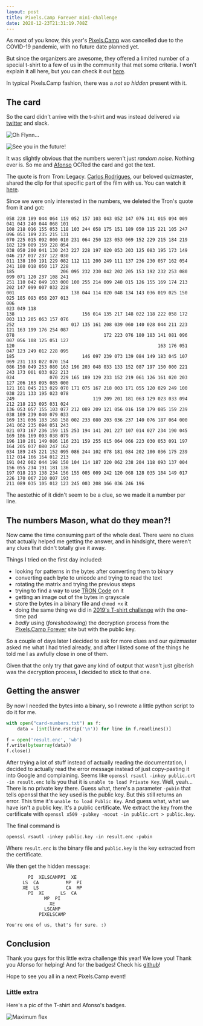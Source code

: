 ```yaml
---
layout: post
title: Pixels.Camp Forever mini-challenge
date: 2020-12-23T21:31:19.708Z
---
```

As most of you know, this year's [Pixels.Camp](https://pixels.camp) was cancelled due to the COVID-19 pandemic, with no future date planned yet.

But since the organizers are awesome, they offered a limited number of a special t-shirt to a few of us in the community that met some criteria. I won't explain it all here, but you can check it out [here](https://github.com/PixelsCamp/pixelscamp-forever).

In typical Pixels.Camp fashion, there was a *not so hidden* present with it.

## The card

So the card didn't arrive with the t-shirt and was instead delivered via [twitter](https://twitter.com/pixelscamp/status/1340724144778801152) and slack.

![Oh Flynn...](/images/uploads/a6_1.png "A6_1")

![See you in the future!](/images/uploads/a6_2.png "A6_2")

It was slightly obvious that the numbers weren't just *random noise*. Nothing ever is.
So me and [Afonso](https://twitter.com/Af0nsus) OCRed the card and got the text.

The quote is from Tron: Legacy. [Carlos Rodrigues](https://twitter.com/carlosefr), our beloved quizmaster, shared the clip for that specific part of the film with us. You can watch it [here](https://www.youtube.com/watch?v=pDHBqK8gc_E).

Since we were only interested in the numbers, we deleted the Tron's quote from it and got:

```
058 228 189 044 064 119 052 157 103 043 052 147 076 141 015 094 009 041 043 240 044 068 101
108 218 016 155 053 118 103 244 058 175 151 189 050 115 221 105 247 096 051 189 235 215 131
070 225 015 092 000 010 231 064 250 123 053 069 152 229 215 184 219 182 129 089 159 228 054
038 050 200 041 130 243 227 228 197 020 053 203 125 083 195 173 149 046 217 017 237 122 030
011 138 100 191 229 082 112 111 200 249 111 137 236 230 057 162 054 241 180 018 050 117 228
185                 206 095 232 230 042 202 205 153 192 232 253 080 099 071 120 237 108 241
251 110 042 049 103 000 100 255 214 009 248 015 126 155 169 174 213 202 147 099 007 032 228
001                     138 044 114 020 048 134 143 036 019 025 150 025 185 093 058 207 013
006                                                                             023 049 118
138                         156 014 135 217 148 022 118 222 058 172 003 113 205 063 157 076
252                     017 135 161 208 039 060 140 028 044 211 223 121 163 199 176 254 087
078                                 172 223 076 180 183 141 081 096 007 056 108 125 051 127
120                                                     163 176 051 047 123 249 012 228 095
185                         146 097 239 073 139 084 149 183 045 107 069 231 133 022 070 154
086 150 049 253 080 163 196 203 048 033 133 152 087 197 150 000 221 243 173 001 033 022 213
024             070 229 165 189 129 233 152 219 061 126 161 020 203 127 206 163 095 085 000
121 161 045 213 029 070 171 075 167 218 003 171 055 120 029 249 100 038 221 133 195 023 078
249                             119 209 201 181 063 129 023 033 094 212 218 213 095 031 024
136 053 057 155 103 077 212 089 209 121 056 016 150 179 085 159 239 038 109 239 040 079 033
169 131 036 183 168 158 002 233 080 203 036 237 140 076 187 064 000 241 062 235 094 051 243
021 073 167 236 159 115 253 194 141 201 227 107 014 027 234 190 045 169 186 169 093 038 079
196 110 201 149 086 116 231 159 255 015 064 066 223 030 053 091 197 164 205 037 080 247 162
034 189 245 221 152 095 086 244 102 078 181 084 202 100 036 175 239 112 014 166 164 012 213
191 042 002 044 198 150 104 114 187 220 062 238 204 118 093 137 004 156 055 234 191 181 136
197 018 213 138 234 156 155 005 009 242 120 068 128 035 184 149 017 226 170 067 210 007 193
211 089 035 105 012 123 245 003 208 166 036 246 196
```

The aestethic of it didn't seem to be a clue, so we made it a number per line.

## The numbers Mason, what do they mean?!

Now came the time consuming part of the whole deal. There were no clues that actually helped me getting the answer, and in hindsight, there weren't any clues that didn't totally give it away.

Things I tried on the first day included:

* looking for patterns in the bytes after converting them to binary
* converting each byte to unicode and trying to read the text
* rotating the matrix and trying the previous steps
* trying to find a way to use [TRON Code](https://en.wikipedia.org/wiki/TRON_(encoding)) on it
* getting an image out of the bytes in grayscale
* store the bytes in a binary file and `chmod +x` it
* doing the same thing we did in [2019's T-shirt challenge](https://killmaster.netlify.app/2019/03/24/the-tshirt-challenge/) with the one-time pad
* *badly* using (*foreshadowing*) the decryption process from the [Pixels.Camp Forever](https://github.com/PixelsCamp/pixelscamp-forever) site but with the public key.

So a couple of days later I decided to ask for more clues and our quizmaster asked me what I had tried already, and after I listed some of the things he told me I as awfully close in one of them.

Given that the only try that gave any kind of output that wasn't just giberish was the decryption process, I decided to stick to that one.

## Getting the answer

By now I needed the bytes into a binary, so I rewrote a little python script to do it for me.

```python
with open("card-numbers.txt") as f:
    data = [int(line.rstrip('\n')) for line in f.readlines()]

f = open('result.enc', 'wb')
f.write(bytearray(data))
f.close()
```

After trying a lot of stuff instead of actually reading the documentation, I decided to actually read the error message instead of just copy-pasting it into Google and complaining.
Seems like `openssl rsautl -inkey public.crt -in result.enc` tells you that it is `unable to load Private Key`. 
Well, yeah... There is no private key there. 
Guess what, there's a parameter `-pubin` that tells openssl that the key used is the public key.
But this still returns an error. This time it's `unable to load Public Key`.
And guess what, what we have isn't a public key. It's a public certificate.
We extract the key from the certificate with `openssl x509 -pubkey -noout -in public.crt > public.key`.

The final command is

```
openssl rsautl -inkey public.key -in result.enc -pubin
```

Where `result.enc` is the binary file and `public.key` is the key extracted from the certificate.

We then get the hidden message:

```
        PI  XELSCAMPPI  XE
      LS  CA          MP  PI
      XE  LS          CA  MP
        PI  XE      LS  CA
              MP  PI
                XE
              LSCAMP
            PIXELSCAMP

You're one of us, that's for sure. :)
```

## Conclusion

Thank you guys for this little extra challenge this year! We love you!
Thank you Afonso for helping! And for the badges! Check his [github](https://github.com/afonsus1997)!

Hope to see you all in a next Pixels.Camp event!

### Little extra

Here's a pic of the T-shirt and Afonso's badges.

![Maximum flex](/images/uploads/img_20201222_130335.jpg "The T-shirt and badges!")